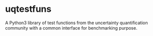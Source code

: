 # uqtestfuns

A Python3 library of test functions from the uncertainty quantification community with a common interface for benchmarking purpose.

